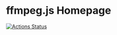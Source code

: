 ffmpeg.js Homepage
==================

[![Actions Status](https://github.com/ffmpegjs/ffmpegjs.github.io/workflows/Build%20and%20deploy%20to%20master%20branch/badge.svg)](https://github.com/ffmpegjs/ffmpegjs.github.io/actions)
